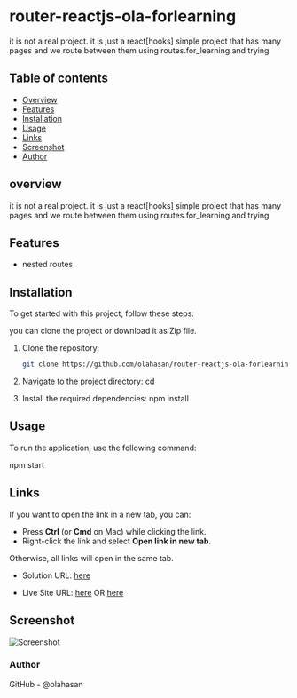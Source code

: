 # router-reactjs-ola-forlearning

it is not a real project. it is just a react[hooks] simple project that has many pages and we route between them using routes.for_learning and trying

## Table of contents

- [Overview](#overview)
- [Features](#Features)
- [Installation](#Installation)
- [Usage](#Usage)
- [Links](#Links)
- [Screenshot](#Screenshot)
- [Author](#author)


## overview
it is not a real project. it is just a react[hooks] simple project that has many pages and we route between them using routes.for_learning and trying


## Features
- nested routes

## Installation
To get started with this project, follow these steps:

you can clone the project or download it as Zip file.
1. Clone the repository:
   ```bash
   git clone https://github.com/olahasan/router-reactjs-ola-forlearning.git

2. Navigate to the project directory:
   cd <project-directory>

3. Install the required dependencies:
   npm install   


## Usage
To run the application, use the following command:

npm start


## Links

If you want to open the link in a new tab, you can:

- Press **Ctrl** (or **Cmd** on Mac) while clicking the link.
- Right-click the link and select **Open link in new tab**.

Otherwise, all links will open in the same tab.


- Solution URL: [here](https://github.com/olahasan/router-reactjs-ola-forlearning)

- Live Site URL: [here](https://react-router-ola-forlearning.surge.sh/)  OR  [here](https://react-router-ola-forlearning.netlify.app/)

 ## Screenshot
 
![Screenshot](./public/router.png)


### Author

GitHub - @olahasan
